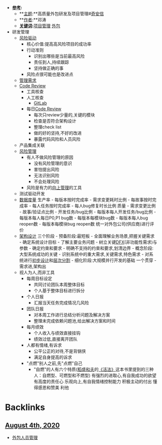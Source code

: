 - **[参考](<参考.md>):** 
    - **[主题](<主题.md>):**高质量外包研发及项目管理#[奇安信](<奇安信.md>)
    - **[作者](<作者.md>):**邓涛
    - **[关键词](<关键词.md>):**[项目管理](<项目管理.md>) [外包](<外包.md>)
- 研发管理
    - [风险驱动](<风险驱动.md>)
        - 核心价值:提高高风险项目的成功率
        - 行动准则
            - 识别出哪些是当前最高风险
            - 责任到人,持续跟踪
            - 坚持做正确的事
        - 风险点很可能也是改进点
    - [管理需求](<管理需求.md>)
    - [Code Review](<Code Review.md>)
        - 工具核查
        - 人工核查
            - [GitLab](<GitLab.md>)
        - 每日[Code Review](<Code Review.md>)
            - 每次只review少量的,关键的模块
            - 检查是否符合架构设计
            - 整理check list
            - 做的好的坚持,不好的改进
            - 暴露代码风险和人员风险
    - 产品集成关联
    - [风险管理](<风险管理.md>)
        - 有人不做风险管理的原因
            - 没有风险管理的意识
            - 害怕提出风险
            - 无法识别风险
            - 不会处理风险
        - 风险是有力的[向上管理](<向上管理.md>)的工具
    - 测试驱动开发
    - [数据度量](<数据度量.md>)
        生产率
            - 每版本按时完成率
            - 需求变更耗时比例
            - 每故事按时完成率
            - 每人任务按时完成率
            - 每人bug修复时长比例
        质量
            - 需求变更比例
            - 故事/验证点比例
            - 开发任务/bug比例
            - 每版本每人开发任务/bug比例
            - 每版本每人每日P0,P1 bug数
            - 每版本每模块bug数
            - 每版本每人bug reopen数
            - 每版本每模块bug reopen数
        统一对外包公司(供应商)进行评价
    - [架构设计](<架构设计.md>)
        三个阶段
            - 预备阶段:最短板
                - 全面理解业务场景,把握关键需求
                    - 确定系统设计目标
                    - 了解主要业务问题
                    - 树立关键[DFX](<DFX.md>)(非功能性需求)与参数
                    - 确定约束和要求
                    - 明确不支持的约束和要求,划清边界
            - 概念阶段:大型系统成功的关键
                - 识别系统中的重大需求,关键需求,特色需求
                - 对系统进行[初步设计](<初步设计.md>)和[层次分割](<层次分割.md>)
            - 细化阶段:大规模并行开发的基础
        一个贯穿
            - 需求进,架构出
    - 视人为人,而非工具
        - 每周目标设定
            - 共同讨论团队本周整体目标
            - 个人基于整体目标进行拆分
        - 个人日报
            - 汇报当天任务完成情况几风险
        - 团队日报
            - 对本周工作进行总结分析问题及解决方案
            - 整理未完成依赖问题池,给出解决方案和时间
        - 每月绩效
            - 个人收入与绩效直接挂钩
            - 绩效过低,直接离开团队
        - 人都有情绪,有诉求
            - 公平公正的对待,不是背锅侠
            - 满足自身提高的诉求
        - "点燃"别人之前,先"点燃"自己
            - "自燃"的人有六个特质([稻盛和夫](<稻盛和夫.md>)的[《活法》](<《活法》.md>)这本书里提到的三种人：自燃型、可燃型和不燃型)
                有强烈的进取心,有自我成功的欲望
                有高度的责任心
                乐观向上,有自我情绪控制能力
                积极主动的付出
                懂得感恩和赞美
                利他

# Backlinks
## [August 4th, 2020](<August 4th, 2020.md>)
- [外包人员管理](<外包人员管理.md>)

